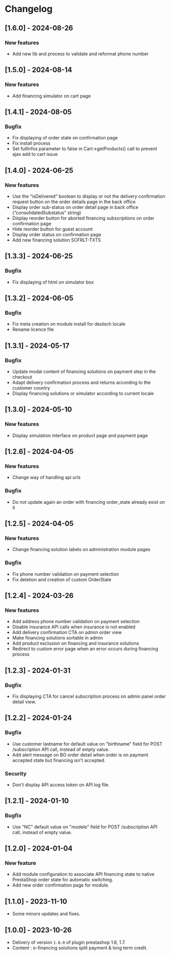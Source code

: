 # Changelog

## [1.6.0] - 2024-08-26
### New features
- Add new lib and process to validate and reformat phone number

## [1.5.0] - 2024-08-14
### New features
- Add financing simulator on cart page

## [1.4.1] - 2024-08-05
### Bugfix
- Fix displaying of order state on confirmation page
- Fix install process
- Set fullInfos parameter to false in Cart->getProducts() call to prevent ajax add to cart issue

## [1.4.0] - 2024-06-25
### New features
- Use the “isDelivered” boolean to display or not the delivery confirmation request button on the order details page in the back office
- Display order sub-status on order detail page in back office (“consolidatedSubstatus” string)
- Display reorder button for aborted financing subscriptions on order confirmation page
- Hide reorder button for guest account
- Display order status on confirmation page
- Add new financing solution SCFRLT-TXTS

## [1.3.3] - 2024-06-25
### Bugfix
- Fix displaying of html on simulator box

## [1.3.2] - 2024-06-05
### Bugfix
- Fix meta creation on module install for deutsch locale
- Rename licence file

## [1.3.1] - 2024-05-17
### Bugfix
- Update modal content of financing solutions on payment step in the checkout
- Adapt delivery confirmation process and returns according to the customer country
- Display financing solutions or simulator according to current locale

## [1.3.0] - 2024-05-10
### New features
- Display simulation interface on product page and payment page

## [1.2.6] - 2024-04-05
### New features
- Change way of handling api urls
### Bugfix
- Do not update again an order with financing order_state already exist on it

## [1.2.5] - 2024-04-05
### New features
- Change financing solution labels on administration module pages
### Bugfix
- Fix phone number validation on payment selection
- Fix deletion and creation of custom OrderState

## [1.2.4] - 2024-03-26
### New features
- Add address phone number validation on payment selection
- Disable insurance API calls when insurance is not enabled
- Add delivery confirmation CTA on admin order view
- Make financing solutions sortable in admin
- Add product exclusion on financing and insurance solutions
- Redirect to custom error page when an error occurs during financing process

## [1.2.3] - 2024-01-31
### Bugfix
- Fix displaying CTA for cancel subscription process on admin panel order detail view.

## [1.2.2] - 2024-01-24
### Bugfix
- Use customer lastname for default value on "birthname" field for POST /subscription API call, instead of empty value.
- Add alert message on BO order detail when order is on payment accepted state but financing isn't accepted.
### Security
- Don't display API access token on API log file.

## [1.2.1] - 2024-01-10
### Bugfix
- Use "NC" default value on "modele" field for POST /subscription API call, instead of empty value.

## [1.2.0] - 2024-01-04
### New feature
- Add module configuration to associate API financing state to native PrestaShop order state for automatic switching.
- Add new order confirmation page for module.

## [1.1.0] - 2023-11-10
- Some minors updates and fixes. 

## [1.0.0] - 2023-10-26
- Delivery of version `1.0.0` of plugin prestashop 1.6, 1.7.
- Content : e-financing solutions split payment & long term credit.
